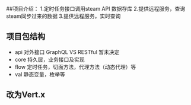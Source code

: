 ##项目介绍：
    1.定时任务接口调用steam API 数据存库
    2.提供远程服务，查询steam同步过来的数据
    3.提供远程服务，实时查询
 
## 项目包结构
* api 对外接口 GraphQL VS RESTful 暂未决定
* core 持久层，业务接口及实现
* flow 定时任务，切面方法，代理方法（动态代理）等
* val 静态变量，枚举等 

## 改为Vert.x

